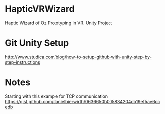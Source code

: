 # HapticVRWizard
Haptic Wizard of Oz Prototyping in VR. Unity Project

# Git Unity Setup
http://www.studica.com/blog/how-to-setup-github-with-unity-step-by-step-instructions

# Notes
Starting with this example for TCP communication
https://gist.github.com/danielbierwirth/0636650b005834204cb19ef5ae6ccedb 